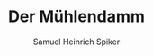 ---
image: /assets/images/spiker/23b.jpg
thumb: /assets/images/spiker-thumbs/23b.jpg
author: Samuel Heinrich Spiker
artist: 
engraver: 
title: "Der Mühlendamm"
subtitle: 
tags:
  - Street
layout: post
---